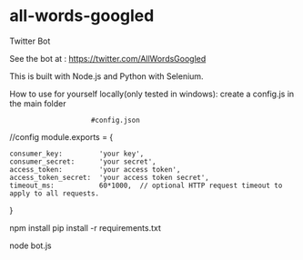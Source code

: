 # all-words-googled
Twitter Bot

See the bot at : https://twitter.com/AllWordsGoogled


This is built with Node.js and Python with Selenium.



How to use for yourself locally(only tested in windows):
    create a config.js in the main folder

                        #config.json
//config
module.exports = {
	
	consumer_key:         'your key',
	consumer_secret:      'your secret',
	access_token:         'your access token',
	access_token_secret:  'your access token secret',
	timeout_ms:           60*1000,  // optional HTTP request timeout to apply to all requests. 
	
}


npm install
pip install -r requirements.txt

node bot.js